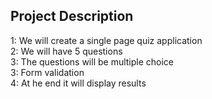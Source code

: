 ## Project Description

1: We will create a single page quiz application <br />
2: We will have  5 questions <br />
3: The questions will be multiple choice <br />
3: Form validation <br />
4: At he end it will display results <br />

